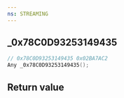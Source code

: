 ```yaml
---
ns: STREAMING
---
```

## _0x78C0D93253149435

```c
// 0x78C0D93253149435 0x02BA7AC2
Any _0x78C0D93253149435();
```


## Return value
